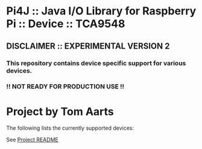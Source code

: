 Pi4J :: Java I/O Library for Raspberry Pi :: Device :: TCA9548
==========================================================================

## DISCLAIMER :: EXPERIMENTAL VERSION 2 

### This repository contains device specific support for various devices.

### !! NOT READY FOR PRODUCTION USE !!

Project by Tom Aarts
==========================================================================

The following lists the currently supported devices:


See [Project README](README.md)

